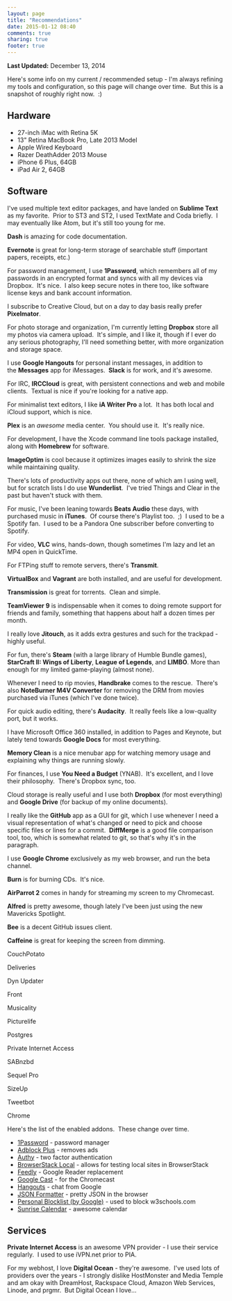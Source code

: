 ```yaml
---
layout: page
title: "Recommendations"
date: 2015-01-12 08:40
comments: true
sharing: true
footer: true
---
```


**Last Updated:** December 13, 2014

Here's some info on my current / recommended setup - I'm always refining my tools and configuration, so this page will change over time. &nbsp;But this is a snapshot of roughly right now. &nbsp;:)

## Hardware

*   27-inch iMac with Retina 5K
*   13" Retina MacBook Pro, Late 2013 Model
*   Apple Wired Keyboard
*   Razer DeathAdder 2013 Mouse
*   iPhone 6 Plus, 64GB
*   iPad Air 2, 64GB

## Software

I've used multiple text editor packages, and have landed on **Sublime Text** as my favorite. &nbsp;Prior to ST3 and ST2, I used TextMate and Coda briefly. &nbsp;I may eventually like Atom, but it's still too young for me.

**Dash** is amazing for code documentation.

**Evernote** is great for long-term storage of searchable stuff (important papers, receipts, etc.)

For password management, I use **1Password**, which remembers all of my passwords in an encrypted format and syncs with all my devices via Dropbox. &nbsp;It's nice. &nbsp;I also keep secure notes in there too, like software license keys and bank account information.

I subscribe to Creative Cloud, but on a day to day basis really prefer **Pixelmator**.

For photo storage and organization, I'm currently letting **Dropbox** store all my photos via camera upload. &nbsp;It's simple, and I like it, though if I ever do any serious photography, I'll need something better, with more organization and storage space.

I use **Google Hangouts** for personal instant messages, in addition to the&nbsp;**Messages**&nbsp;app for iMessages. &nbsp;**Slack** is for work, and it's awesome.

For IRC, **IRCCloud** is great, with persistent connections and web and mobile clients. &nbsp;Textual is nice if you're looking for a native app.

For minimalist text editors, I like **iA Writer Pro**&nbsp;a lot. &nbsp;It has both local and iCloud support, which is nice.

**Plex** is an&nbsp;_awesome_ media center. &nbsp;You should use it. &nbsp;It's really nice.

For development, I have the Xcode command line tools package installed, along with **Homebrew** for software.

**ImageOptim** is cool because it optimizes images easily to shrink the size while maintaining quality.

There's lots of productivity apps out there, none of which am I using well, but for scratch lists I do use **Wunderlist**. &nbsp;I've tried Things and Clear in the past but haven't stuck with them.

For music, I've been leaning towards **Beats Audio** these days, with purchased music in **iTunes**. &nbsp;Of course there's Playlist too. &nbsp;;) &nbsp;I used to be a Spotify fan. &nbsp;I used to be a Pandora One subscriber before converting to Spotify.

For video,&nbsp;**VLC** wins, hands-down, though sometimes I'm lazy and let an MP4 open in QuickTime.

For FTPing stuff to remote servers, there's&nbsp;**Transmit**.

**VirtualBox** and **Vagrant** are both installed, and are useful for development.

**Transmission** is great for torrents. &nbsp;Clean and simple.

**TeamViewer 9**&nbsp;is indispensable when it comes to doing remote support for friends and family, something that happens about half a dozen times per month.

I really love **Jitouch**, as it adds extra gestures and such for the trackpad - highly useful.

For fun, there's&nbsp;**Steam** (with a large library of Humble Bundle games), **StarCraft II: Wings of Liberty**, **League of Legends**, and&nbsp;**LIMBO**. More than enough for my limited game-playing (almost none).

Whenever I need to rip movies, **Handbrake** comes to the rescue. &nbsp;There's also&nbsp;**NoteBurner M4V Converter** for removing the DRM from movies purchased via iTunes (which I've done twice).

For quick audio editing, there's&nbsp;**Audacity**. &nbsp;It really feels like a low-quality port, but it works.

I have&nbsp;Microsoft Office 360 installed, in addition to Pages and Keynote, but lately tend towards **Google Docs** for most everything.

**Memory Clean** is a nice menubar app for watching memory usage and explaining why things are running slowly.

For finances, I use&nbsp;**You Need a Budget** (YNAB). &nbsp;It's excellent, and I love their philosophy. &nbsp;There's Dropbox sync, too.

Cloud storage is really useful and I use both&nbsp;**Dropbox** (for most everything) and&nbsp;**Google Drive** (for backup of my online documents).

I really like the&nbsp;**GitHub** app as a GUI for git, which I use whenever I need a visual representation of what's changed or need to pick and choose specific files or lines for a commit. &nbsp;**DiffMerge** is a good file comparison tool, too, which is somewhat related to git, so that's why it's in the paragraph.

I use **Google Chrome** exclusively as my web browser, and run the beta channel.

**Burn** is for burning CDs. &nbsp;It's nice.

**AirParrot 2** comes in handy for streaming my screen to my Chromecast.

**Alfred** is pretty awesome, though lately I've been just using the new Mavericks Spotlight.

**Bee** is a decent GitHub issues client.

**Caffeine** is great for keeping the screen from dimming.

CouchPotato

Deliveries

Dyn Updater

Front

Musicality

Picturelife

Postgres

Private Internet Access

SABnzbd

Sequel Pro

SizeUp

Tweetbot

Chrome

Here's the list of the enabled addons. &nbsp;These change over time.

*   [1Password](https://agilebits.com/onepassword) - password manager
*   [Adblock Plus](https://chrome.google.com/webstore/detail/adblock-plus/cfhdojbkjhnklbpkdaibdccddilifddb) - removes ads
*   [Authy](https://chrome.google.com/webstore/detail/authy/gaedmjdfmmahhbjefcbgaolhhanlaolbhttp://) - two factor authentication
*   [BrowserStack Local](https://chrome.google.com/webstore/detail/mfiddfehmfdojjfdpfngagldgaaafcfo) - allows for testing local sites in BrowserStack
*   [Feedly](http://https://chrome.google.com/webstore/detail/hipbfijinpcgfogaopmgehiegacbhmob) - Google Reader replacement
*   [Google Cast](https://chrome.google.com/webstore/detail/boadgeojelhgndaghljhdicfkmllpafd) - for the Chromecast
*   [Hangouts](https://chrome.google.com/webstore/detail/nckgahadagoaajjgafhacjanaoiihapd) - chat from Google
*   [JSON Formatter](https://chrome.google.com/webstore/detail/json-formatter/bcjindcccaagfpapjjmafapmmgkkhgoa) - pretty JSON in the browser
*   [Personal Blocklist (by Google)](https://chrome.google.com/webstore/detail/personal-blocklist-by-goo/nolijncfnkgaikbjbdaogikpmpbdcdef) - used to block w3schools.com
*   [Sunrise Calendar](https://chrome.google.com/webstore/detail/mojepfklcankkmikonjlnidiooanmpbb) - awesome calendar

## Services

**Private Internet Access** is an awesome VPN provider - I use their service regularly. &nbsp;I used to use iVPN.net prior to PIA.

For my webhost, I love&nbsp;**Digital Ocean** - they're awesome. &nbsp;I've used lots of providers over the years - I strongly dislike HostMonster and Media Temple and am okay with DreamHost, Rackspace Cloud, Amazon Web Services, Linode, and prgmr. &nbsp;But Digital Ocean I love...
